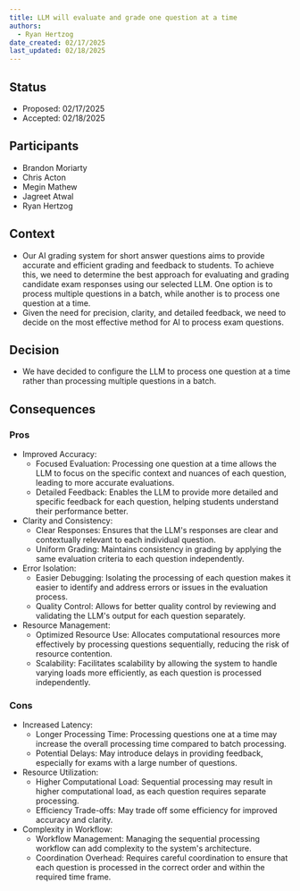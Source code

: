 ```yaml
---
title: LLM will evaluate and grade one question at a time
authors:
  - Ryan Hertzog
date_created: 02/17/2025
last_updated: 02/18/2025
---
```


## Status

- Proposed: 02/17/2025
- Accepted: 02/18/2025

## Participants

- Brandon Moriarty
- Chris Acton
- Megin Mathew
- Jagreet Atwal
- Ryan Hertzog

## Context

- Our AI grading system for short answer questions aims to provide accurate and efficient grading and feedback to students. To achieve this, we need to determine the best approach for evaluating and grading candidate exam responses using our selected LLM. One option is to process multiple questions in a batch, while another is to process one question at a time.
- Given the need for precision, clarity, and detailed feedback, we need to decide on the most effective method for AI to process exam questions.

## Decision

- We have decided to configure the LLM to process one question at a time rather than processing multiple questions in a batch.

## Consequences

### Pros

- Improved Accuracy:
  - Focused Evaluation: Processing one question at a time allows the LLM to focus on the specific context and nuances of each question, leading to more accurate evaluations.
  - Detailed Feedback: Enables the LLM to provide more detailed and specific feedback for each question, helping students understand their performance better.
- Clarity and Consistency:
  - Clear Responses: Ensures that the LLM's responses are clear and contextually relevant to each individual question.
  - Uniform Grading: Maintains consistency in grading by applying the same evaluation criteria to each question independently.
- Error Isolation:
  - Easier Debugging: Isolating the processing of each question makes it easier to identify and address errors or issues in the evaluation process.
  - Quality Control: Allows for better quality control by reviewing and validating the LLM's output for each question separately.
- Resource Management:
  - Optimized Resource Use: Allocates computational resources more effectively by processing questions sequentially, reducing the risk of resource contention.
  - Scalability: Facilitates scalability by allowing the system to handle varying loads more efficiently, as each question is processed independently.

### Cons

- Increased Latency:
  - Longer Processing Time: Processing questions one at a time may increase the overall processing time compared to batch processing.
  - Potential Delays: May introduce delays in providing feedback, especially for exams with a large number of questions.
- Resource Utilization:
  - Higher Computational Load: Sequential processing may result in higher computational load, as each question requires separate processing.
  - Efficiency Trade-offs: May trade off some efficiency for improved accuracy and clarity.
- Complexity in Workflow:
  - Workflow Management: Managing the sequential processing workflow can add complexity to the system's architecture.
  - Coordination Overhead: Requires careful coordination to ensure that each question is processed in the correct order and within the required time frame.
